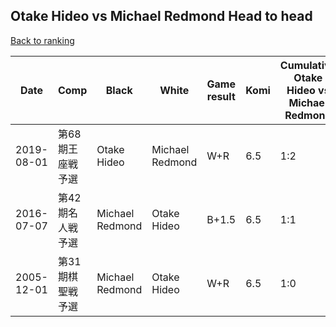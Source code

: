 ## Otake Hideo vs Michael Redmond Head to head

[Back to ranking](../../index.md)




| **Date** | **Comp** | **Black** | **White** | **Game result** | **Komi** | **Cumulative Otake Hideo vs Michael Redmond** | **Otake Hideo streak** | **Michael Redmond streak** | 
| --- | --- | --- | --- | --- | --- | --- | --- | --- |
| 2019-08-01 | 第68期王座戦予選 | Otake Hideo | Michael Redmond | W+R | 6.5 | 1:2 | 0 | 2 | 
| 2016-07-07 | 第42期名人戦予選 | Michael Redmond | Otake Hideo | B+1.5 | 6.5 | 1:1 | 0 | 1 | 
| 2005-12-01 | 第31期棋聖戦予選 | Michael Redmond | Otake Hideo | W+R | 6.5 | 1:0 | 1 | 0 |




